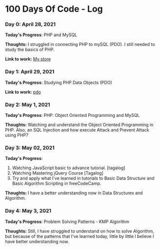 # 100 Days Of Code - Log

### Day 0: April 28, 2021

**Today's Progress**: PHP and MySQL

**Thoughts:** I struggled in connecting PHP to mySQL (PDO). I still needed to study the basics of PHP.

**Link to work:** [My store](https://rosellinda.github.io/mystore/)


### Day 1: April 29, 2021

**Today's Progress**: Studying PHP Data Objects (PDO)

**Link to work:** [pdo](https://rosellinda.github.io/pdo/)


### Day 2: May 1, 2021

**Today's Progress**: PHP: Object Oriented Programming and MySQL

**Thoughts:** Watching and understand the Object Oriented Programming in PHP. Also, an SQL Injection and how execute Attack and Prevent Attack using PHP7


### Day 3: May 02, 2021

**Today's Progress**: 
1. Watching JavaScript basic to advance tutorial. [tagalog]
2. Watching Mastering jQuery Course [Tagalog]
3. Try and apply what I've learned in tutorials to Basic Data Structure and Basic Algorithm Scripting in freeCodeCamp.

**Thoughts:** I have a better understanding now in Data Structures and Algorithm. 


### Day 4: May 3, 2021

**Today's Progress**: Problem Solving Patterns - KMP Algorithm

**Thoughts:** Still, I have struggled to understand on how to solve Algorithm, but because of the patterns that I've learned today, little by little I believe I have better understanding now.
